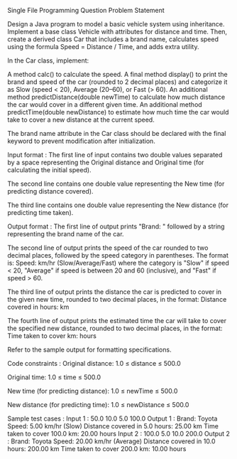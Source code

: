 Single File Programming Question
Problem Statement



Design a Java program to model a basic vehicle system using inheritance. Implement a base class Vehicle with attributes for distance and time. Then, create a derived class Car that includes a brand name, calculates speed using the formula Speed = Distance / Time, and adds extra utility.



In the Car class, implement:



A method calc() to calculate the speed.
A final method display() to print the brand and speed of the car (rounded to 2 decimal places) and categorize it as Slow (speed < 20), Average (20–60), or Fast (> 60).
An additional method predictDistance(double newTime) to calculate how much distance the car would cover in a different given time.
An additional method predictTime(double newDistance) to estimate how much time the car would take to cover a new distance at the current speed.


The brand name attribute in the Car class should be declared with the final keyword to prevent modification after initialization.

Input format :
The first line of input contains two double values separated by a space representing the Original distance and Original time (for calculating the initial speed).

The second line contains one double value representing the New time (for predicting distance covered).

The third line contains one double value representing the New distance (for predicting time taken).

Output format :
The first line of output prints "Brand: " followed by a string representing the brand name of the car.

The second line of output prints the speed of the car rounded to two decimal places, followed by the speed category in parentheses. The format is: Speed: <value> km/hr (Slow/Average/Fast) where the category is "Slow" if speed < 20, "Average" if speed is between 20 and 60 (inclusive), and "Fast" if speed > 60.

The third line of output prints the distance the car is predicted to cover in the given new time, rounded to two decimal places, in the format: Distance covered in <newTime> hours: <distance> km

The fourth line of output prints the estimated time the car will take to cover the specified new distance, rounded to two decimal places, in the format: Time taken to cover <newDistance> km: <time> hours



Refer to the sample output for formatting specifications.

Code constraints :
Original distance: 1.0 ≤ distance ≤ 500.0

Original time: 1.0 ≤ time ≤ 500.0

New time (for predicting distance): 1.0 ≤ newTime ≤ 500.0

New distance (for predicting time): 1.0 ≤ newDistance ≤ 500.0

Sample test cases :
Input 1 :
50.0 10.0
5.0
100.0
Output 1 :
Brand: Toyota
Speed: 5.00 km/hr (Slow)
Distance covered in 5.0 hours: 25.00 km
Time taken to cover 100.0 km: 20.00 hours
Input 2 :
100.0 5.0
10.0
200.0
Output 2 :
Brand: Toyota
Speed: 20.00 km/hr (Average)
Distance covered in 10.0 hours: 200.00 km
Time taken to cover 200.0 km: 10.00 hours